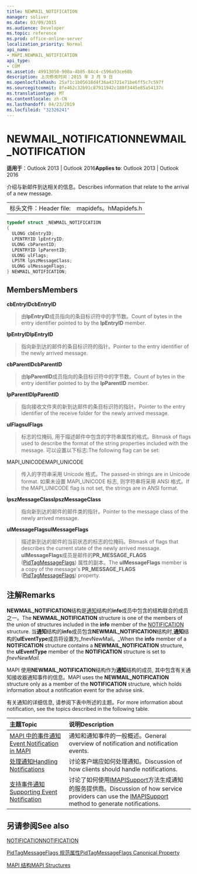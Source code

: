 ```yaml
---
title: NEWMAIL_NOTIFICATION
manager: soliver
ms.date: 03/09/2015
ms.audience: Developer
ms.topic: reference
ms.prod: office-online-server
localization_priority: Normal
api_name:
- MAPI.NEWMAIL_NOTIFICATION
api_type:
- COM
ms.assetid: 49913050-900a-4b05-84c4-c596a93ce68b
description: 上次修改时间：2015 年 3 月 9 日
ms.openlocfilehash: 25af1c1b05618d4f36a43721e71be6ff5c7c597f
ms.sourcegitcommit: 8fe462c32b91c87911942c188f3445e85a54137c
ms.translationtype: MT
ms.contentlocale: zh-CN
ms.lasthandoff: 04/23/2019
ms.locfileid: "32326241"
---
```

# <a name="newmailnotification"></a><span data-ttu-id="107b7-103">NEWMAIL_NOTIFICATION</span><span class="sxs-lookup"><span data-stu-id="107b7-103">NEWMAIL_NOTIFICATION</span></span>

  
  
<span data-ttu-id="107b7-104">**适用于**：Outlook 2013 | Outlook 2016</span><span class="sxs-lookup"><span data-stu-id="107b7-104">**Applies to**: Outlook 2013 | Outlook 2016</span></span> 
  
<span data-ttu-id="107b7-105">介绍与新邮件到达相关的信息。</span><span class="sxs-lookup"><span data-stu-id="107b7-105">Describes information that relate to the arrival of a new message.</span></span> 
  
|||
|:-----|:-----|
|<span data-ttu-id="107b7-106">标头文件：</span><span class="sxs-lookup"><span data-stu-id="107b7-106">Header file:</span></span>  <br/> |<span data-ttu-id="107b7-107">mapidefs。h</span><span class="sxs-lookup"><span data-stu-id="107b7-107">Mapidefs.h</span></span>  <br/> |
   
```cpp
typedef struct _NEWMAIL_NOTIFICATION
{
  ULONG cbEntryID;
  LPENTRYID lpEntryID;
  ULONG cbParentID;
  LPENTRYID lpParentID;
  ULONG ulFlags;
  LPSTR lpszMessageClass;
  ULONG ulMessageFlags;
} NEWMAIL_NOTIFICATION;

```

## <a name="members"></a><span data-ttu-id="107b7-108">Members</span><span class="sxs-lookup"><span data-stu-id="107b7-108">Members</span></span>

 <span data-ttu-id="107b7-109">**cbEntryID**</span><span class="sxs-lookup"><span data-stu-id="107b7-109">**cbEntryID**</span></span>
  
> <span data-ttu-id="107b7-110">由**lpEntryID**成员指向的条目标识符中的字节数。</span><span class="sxs-lookup"><span data-stu-id="107b7-110">Count of bytes in the entry identifier pointed to by the **lpEntryID** member.</span></span> 
    
 <span data-ttu-id="107b7-111">**lpEntryID**</span><span class="sxs-lookup"><span data-stu-id="107b7-111">**lpEntryID**</span></span>
  
> <span data-ttu-id="107b7-112">指向新到达的邮件的条目标识符的指针。</span><span class="sxs-lookup"><span data-stu-id="107b7-112">Pointer to the entry identifier of the newly arrived message.</span></span>
    
 <span data-ttu-id="107b7-113">**cbParentID**</span><span class="sxs-lookup"><span data-stu-id="107b7-113">**cbParentID**</span></span>
  
> <span data-ttu-id="107b7-114">由**lpParentID**成员指向的条目标识符中的字节数。</span><span class="sxs-lookup"><span data-stu-id="107b7-114">Count of bytes in the entry identifier pointed to by the **lpParentID** member.</span></span> 
    
 <span data-ttu-id="107b7-115">**lpParentID**</span><span class="sxs-lookup"><span data-stu-id="107b7-115">**lpParentID**</span></span>
  
> <span data-ttu-id="107b7-116">指向接收文件夹的新到达邮件的条目标识符的指针。</span><span class="sxs-lookup"><span data-stu-id="107b7-116">Pointer to the entry identifier of the receive folder for the newly arrived message.</span></span>
    
 <span data-ttu-id="107b7-117">**ulFlags**</span><span class="sxs-lookup"><span data-stu-id="107b7-117">**ulFlags**</span></span>
  
> <span data-ttu-id="107b7-118">标志的位掩码, 用于描述邮件中包含的字符串属性的格式。</span><span class="sxs-lookup"><span data-stu-id="107b7-118">Bitmask of flags used to describe the format of the string properties included with the message.</span></span> <span data-ttu-id="107b7-119">可以设置以下标志:</span><span class="sxs-lookup"><span data-stu-id="107b7-119">The following flag can be set:</span></span>
    
<span data-ttu-id="107b7-120">MAPI_UNICODE</span><span class="sxs-lookup"><span data-stu-id="107b7-120">MAPI_UNICODE</span></span> 
  
> <span data-ttu-id="107b7-121">传入的字符串采用 Unicode 格式。</span><span class="sxs-lookup"><span data-stu-id="107b7-121">The passed-in strings are in Unicode format.</span></span> <span data-ttu-id="107b7-122">如果未设置 MAPI_UNICODE 标志, 则字符串将采用 ANSI 格式。</span><span class="sxs-lookup"><span data-stu-id="107b7-122">If the MAPI_UNICODE flag is not set, the strings are in ANSI format.</span></span>
    
 <span data-ttu-id="107b7-123">**lpszMessageClass**</span><span class="sxs-lookup"><span data-stu-id="107b7-123">**lpszMessageClass**</span></span>
  
> <span data-ttu-id="107b7-124">指向新到达的邮件的邮件类的指针。</span><span class="sxs-lookup"><span data-stu-id="107b7-124">Pointer to the message class of the newly arrived message.</span></span> 
    
 <span data-ttu-id="107b7-125">**ulMessageFlags**</span><span class="sxs-lookup"><span data-stu-id="107b7-125">**ulMessageFlags**</span></span>
  
> <span data-ttu-id="107b7-126">描述新到达的邮件的当前状态的标志的位掩码。</span><span class="sxs-lookup"><span data-stu-id="107b7-126">Bitmask of flags that describes the current state of the newly arrived message.</span></span> <span data-ttu-id="107b7-127">**ulMessageFlags**成员是邮件的**PR_MESSAGE_FLAGS** ([PidTagMessageFlags](pidtagmessageflags-canonical-property.md)) 属性的副本。</span><span class="sxs-lookup"><span data-stu-id="107b7-127">The **ulMessageFlags** member is a copy of the message's **PR_MESSAGE_FLAGS** ([PidTagMessageFlags](pidtagmessageflags-canonical-property.md)) property.</span></span>
    
## <a name="remarks"></a><span data-ttu-id="107b7-128">注解</span><span class="sxs-lookup"><span data-stu-id="107b7-128">Remarks</span></span>

<span data-ttu-id="107b7-129">**NEWMAIL_NOTIFICATION**结构是[通知](notification.md)结构的**info**成员中包含的结构联合的成员之一。</span><span class="sxs-lookup"><span data-stu-id="107b7-129">The **NEWMAIL_NOTIFICATION** structure is one of the members of the union of structures included in the **info** member of the [NOTIFICATION](notification.md) structure.</span></span> <span data-ttu-id="107b7-130">当**通知**结构的**info**成员包含**NEWMAIL_NOTIFICATION**结构时,**通知**结构的**ulEventType**成员将设置为_fnevNewMail。_</span><span class="sxs-lookup"><span data-stu-id="107b7-130">When the **info** member of a **NOTIFICATION** structure contains a **NEWMAIL_NOTIFICATION** structure, the **ulEventType** member of the **NOTIFICATION** structure is set to  _fnevNewMail._</span></span>
  
<span data-ttu-id="107b7-131">MAPI 使用**NEWMAIL_NOTIFICATION**结构作为**通知**结构的成员, 其中包含有关通知接收器通知事件的信息。</span><span class="sxs-lookup"><span data-stu-id="107b7-131">MAPI uses the **NEWMAIL_NOTIFICATION** structure only as a member of the **NOTIFICATION** structure, which holds information about a notification event for the advise sink.</span></span> 
  
<span data-ttu-id="107b7-132">有关通知的详细信息, 请参阅下表中所述的主题。</span><span class="sxs-lookup"><span data-stu-id="107b7-132">For more information about notification, see the topics described in the following table.</span></span>
  
|<span data-ttu-id="107b7-133">**主题**</span><span class="sxs-lookup"><span data-stu-id="107b7-133">**Topic**</span></span>|<span data-ttu-id="107b7-134">**说明**</span><span class="sxs-lookup"><span data-stu-id="107b7-134">**Description**</span></span>|
|:-----|:-----|
|[<span data-ttu-id="107b7-135">MAPI 中的事件通知</span><span class="sxs-lookup"><span data-stu-id="107b7-135">Event Notification in MAPI</span></span>](event-notification-in-mapi.md) <br/> |<span data-ttu-id="107b7-136">通知和通知事件的一般概述。</span><span class="sxs-lookup"><span data-stu-id="107b7-136">General overview of notification and notification events.</span></span>  <br/> |
|[<span data-ttu-id="107b7-137">处理通知</span><span class="sxs-lookup"><span data-stu-id="107b7-137">Handling Notifications</span></span>](handling-notifications.md) <br/> |<span data-ttu-id="107b7-138">讨论客户端应如何处理通知。</span><span class="sxs-lookup"><span data-stu-id="107b7-138">Discussion of how clients should handle notifications.</span></span>  <br/> |
|[<span data-ttu-id="107b7-139">支持事件通知</span><span class="sxs-lookup"><span data-stu-id="107b7-139">Supporting Event Notification</span></span>](supporting-event-notification.md) <br/> |<span data-ttu-id="107b7-140">讨论了如何使用[IMAPISupport](imapisupportiunknown.md)方法生成通知的服务提供商。</span><span class="sxs-lookup"><span data-stu-id="107b7-140">Discussion of how service providers can use the [IMAPISupport](imapisupportiunknown.md) method to generate notifications.</span></span>  <br/> |
   
## <a name="see-also"></a><span data-ttu-id="107b7-141">另请参阅</span><span class="sxs-lookup"><span data-stu-id="107b7-141">See also</span></span>



[<span data-ttu-id="107b7-142">NOTIFICATION</span><span class="sxs-lookup"><span data-stu-id="107b7-142">NOTIFICATION</span></span>](notification.md)
  
[<span data-ttu-id="107b7-143">PidTagMessageFlags 规范属性</span><span class="sxs-lookup"><span data-stu-id="107b7-143">PidTagMessageFlags Canonical Property</span></span>](pidtagmessageflags-canonical-property.md)


[<span data-ttu-id="107b7-144">MAPI 结构</span><span class="sxs-lookup"><span data-stu-id="107b7-144">MAPI Structures</span></span>](mapi-structures.md)

